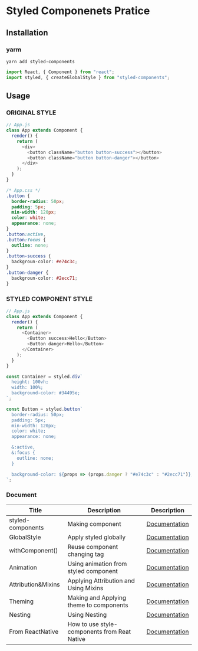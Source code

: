 # Styled Componenets Pratice

## Installation

### yarm

`yarn add styled-components`

```js
import React, { Component } from "react";
import styled, { createGlobalStyle } from "styled-components";
```

## Usage

### ORIGINAL STYLE

```js
// App.js
class App extends Component {
  render() {
    return (
      <div>
        <button className="button button-success"></button>
        <button className="button button-danger"></button>
      </div>
    );
  }
}
```

```css
/* App.css */
.button {
  border-radius: 50px;
  padding: 5px;
  min-width: 120px;
  color: white;
  appearance: none;
}
.button:active,
.button:focus {
  outline: none;
}
.button-success {
  backgroun-color: #e74c3c;
}
.button-danger {
  backgroun-color: #2ecc71;
}
```

### STYLED COMPONENT STYLE

```js
// App.js
class App extends Component {
  render() {
    return (
      <Container>
        <Button success>Hello</Button>
        <Button danger>Hello</Button>
      </Container>
    );
  }
}

const Container = styled.div`
  height: 100vh;
  width: 100%;
  background-color: #34495e;
`;

const Button = styled.button`
  border-radius: 50px;
  padding: 5px;
  min-width: 120px;
  color: white;
  appearance: none;

  &:active,
  &:focus {
    outline: none;
  }

  background-color: ${props => (props.danger ? "#e74c3c" : "#2ecc71")};
`;
```

### Document

| Title              | Description                                  | Description                                                                                                        |
| ------------------ | -------------------------------------------- | ------------------------------------------------------------------------------------------------------------------ |
| styled-components  | Making component                             | [Documentation](https://github.com/Kwon770/react-styled-components/blob/master/MD%20Document/styled.md)            |
| GlobalStyle        | Apply styled globally                        | [Documentation](https://github.com/Kwon770/react-styled-components/blob/master/MD%20Document/createGlobalStyle.md) |
| withComponent()    | Reuse component changing tag                 | [Documentation](https://github.com/Kwon770/react-styled-components/blob/master/MD%20Document/withComponent.md)     |
| Animation          | Using animation from styled component        | [Documentation](https://github.com/Kwon770/react-styled-components/blob/master/MD%20Document/Animation.md)         |
| Attribution&Mixins | Applying Attribution and Using Mixins        | [Documentation](https://github.com/Kwon770/react-styled-components/blob/master/MD%20Document/attrs%26mixins.md)    |
| Theming            | Making and Applying theme to components      | [Documentation](https://github.com/Kwon770/react-styled-components/blob/master/MD%20Document/Theme.md)             |
| Nesting            | Using Nesting                                | [Documentation](https://github.com/Kwon770/react-styled-components/blob/master/MD%20Document/Nesting.md)           |
| From ReactNative   | How to use style-components from Reat Native | [Documentation](https://github.com/Kwon770/react-styled-components/blob/master/MD%20Document/fromReactNative.md)   |
